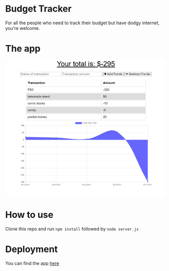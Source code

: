 # Budget Tracker

For all the people who need to track their budget but have dodgy internet, you're welcome.

# The app

![app](./assets/app.png)

# How to use

Clone this repo and run `npm install` followed by `node server.js`

# Deployment

You can find the app [here]()

